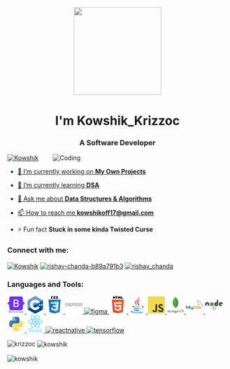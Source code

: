 <div align="center">
  <img height="200" width="200" src="https://i.giphy.com/media/v1.Y2lkPTc5MGI3NjExYnVmdTQwaXdrdGFobzE5ZjN4NHJsMXkyN2NidnMwM21nYWM1M3J0eiZlcD12MV9pbnRlcm5hbF9naWZfYnlfaWQmY3Q9Zw/78XCFBGOlS6keY1Bil/giphy.gif"  />
</div>

###

<h1 align="center">I'm Kowshik_Krizzoc</h1>
<h3 align="center">A Software Developer </h3>
<img align="right" alt="Coding" width="400" src="https://cdn.dribbble.com/userupload/8973493/file/original-138918a921addade8fa3881afdba1c6f.png?resize=752x">




<p align="left"> <a href="https://x.com/KowshikKrizz?t=bWztwa8iXF0f6i2QmwGFlA&s=09" target="blank"><img src="https://img.shields.io/twitter/follow/kowshik?logo=twitter&style=for-the-badge" alt="Kowshik" </p>

- 🔭 I’m currently working on **My Own Projects**

- 🌱 I’m currently learning **DSA**

- 💬 Ask me about **Data Structures & Algorithms**

- 📫 How to reach me **kowshikoff17@gmail.com**

- ⚡ Fun fact **Stuck in some kinda Twisted Curse**

<h3 align="left">Connect with me:</h3>
<p align="left">
<a href="https://x.com/KowshikKrizz?t=bWztwa8iXF0f6i2QmwGFlA&s=09" target="blank"><img align="center" src="https://raw.githubusercontent.com/rahuldkjain/github-profile-readme-generator/master/src/images/icons/Social/twitter.svg" alt="Kowshik" height="30" width="40" /></a>
<a href="https://www.linkedin.com/in/kowshik-m-6b6073258?utm_source=share&utm_campaign=share_via&utm_content=profile&utm_medium=android_app" target="blank"><img align="center" src="https://raw.githubusercontent.com/rahuldkjain/github-profile-readme-generator/master/src/images/icons/Social/linked-in-alt.svg" alt="rishav-chanda-b89a791b3" height="30" width="40" /></a>
<a href="https://instagram.com/kxwshxik.___/" target="blank"><img align="center" src="https://raw.githubusercontent.com/rahuldkjain/github-profile-readme-generator/master/src/images/icons/Social/instagram.svg" alt="rishav_chanda" height="30" width="40" /></a>
</p>

<h3 align="left">Languages and Tools:</h3>
<p align="left"><a href="https://getbootstrap.com" target="_blank" rel="noreferrer"> <img src="https://raw.githubusercontent.com/devicons/devicon/master/icons/bootstrap/bootstrap-plain-wordmark.svg" alt="bootstrap" width="40" height="40"/> </a> <a href="https://www.w3schools.com/cpp/" target="_blank" rel="noreferrer"> <img src="https://raw.githubusercontent.com/devicons/devicon/master/icons/cplusplus/cplusplus-original.svg" alt="cplusplus" width="40" height="40"/> </a> <a href="https://www.w3schools.com/css/" target="_blank" rel="noreferrer"> <img src="https://raw.githubusercontent.com/devicons/devicon/master/icons/css3/css3-original-wordmark.svg" alt="css3" width="40" height="40"/> </a> <a href="https://expressjs.com" target="_blank" rel="noreferrer"> <img src="https://raw.githubusercontent.com/devicons/devicon/master/icons/express/express-original-wordmark.svg" alt="express" width="40" height="40"/> </a> <a href="https://www.figma.com/" target="_blank" rel="noreferrer"> <img src="https://www.vectorlogo.zone/logos/figma/figma-icon.svg" alt="figma" width="40" height="40"/> </a><a href="https://www.w3.org/html/" target="_blank" rel="noreferrer"> <img src="https://raw.githubusercontent.com/devicons/devicon/master/icons/html5/html5-original-wordmark.svg" alt="html5" width="40" height="40"/> </a>  <a href="https://www.java.com" target="_blank" rel="noreferrer"> <img src="https://raw.githubusercontent.com/devicons/devicon/master/icons/java/java-original.svg" alt="java" width="40" height="40"/> </a> <a href="https://developer.mozilla.org/en-US/docs/Web/JavaScript" target="_blank" rel="noreferrer"> <img src="https://raw.githubusercontent.com/devicons/devicon/master/icons/javascript/javascript-original.svg" alt="javascript" width="40" height="40"/> </a> <a href="https://www.mongodb.com/" target="_blank" rel="noreferrer"> <img src="https://raw.githubusercontent.com/devicons/devicon/master/icons/mongodb/mongodb-original-wordmark.svg" alt="mongodb" width="40" height="40"/> </a> <a href="https://www.mysql.com/" target="_blank" rel="noreferrer"> <img src="https://raw.githubusercontent.com/devicons/devicon/master/icons/mysql/mysql-original-wordmark.svg" alt="mysql" width="40" height="40"/> </a> <a href="https://nodejs.org" target="_blank" rel="noreferrer"> <img src="https://raw.githubusercontent.com/devicons/devicon/master/icons/nodejs/nodejs-original-wordmark.svg" alt="nodejs" width="40" height="40"/> </a>  <a href="https://www.python.org" target="_blank" rel="noreferrer"> <img src="https://raw.githubusercontent.com/devicons/devicon/master/icons/python/python-original.svg" alt="python" width="40" height="40"/> </a> <a href="https://reactjs.org/" target="_blank" rel="noreferrer"> <img src="https://raw.githubusercontent.com/devicons/devicon/master/icons/react/react-original-wordmark.svg" alt="react" width="40" height="40"/> </a> <a href="https://reactnative.dev/" target="_blank" rel="noreferrer"> <img src="https://reactnative.dev/img/header_logo.svg" alt="reactnative" width="40" height="40"/> </a> <a href="https://www.tensorflow.org" target="_blank" rel="noreferrer"> <img src="https://www.vectorlogo.zone/logos/tensorflow/tensorflow-icon.svg" alt="tensorflow" width="40" height="40"/> </a> 

<p><img align="left" src="https://github-readme-stats.vercel.app/api/top-langs?username=krizzoc&show_icons=true&locale=en&layout=compact&theme=tokyonight" alt="krizzoc" /></p>

<p>&nbsp;<img align="center" src="https://github-readme-stats.vercel.app/api?username=krizzoc&show_icons=true&locale=en&theme=tokyonight" alt="kowshik" /></p>

<p><img align="center" src="https://github-readme-streak-stats.herokuapp.com/?user=krizzoc&&theme=tokyonight" alt="kowshik" /></p>
